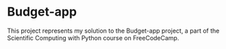 # Budget-app
This project represents my solution to the Budget-app project, a part of the Scientific Computing with Python course on FreeCodeCamp. 
